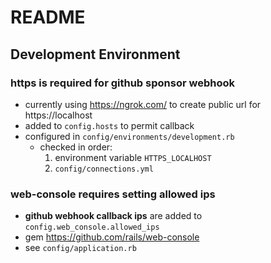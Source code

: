 # README

## Development Environment
### https is required for github sponsor webhook
- currently using https://ngrok.com/ to create public url for https://localhost
- added to `config.hosts` to permit callback
- configured in `config/environments/development.rb`
   - checked in order:   
      1. environment variable `HTTPS_LOCALHOST`
      2. `config/connections.yml`

### web-console requires setting allowed ips 
- **github webhook callback ips** are added to `config.web_console.allowed_ips`  
- gem https://github.com/rails/web-console
- see `config/application.rb`

 